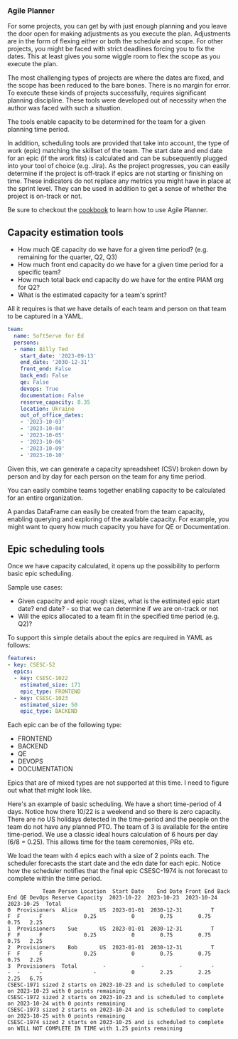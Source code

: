 ### Agile Planner

For some projects, you can get by with just enough planning and you leave the door open for making adjustments as you execute the plan. Adjustments are in the form of flexing either or both the schedule and scope. For other projects, you might be faced with strict deadlines forcing you to fix the dates. This at least gives you some wiggle room to flex the scope as you execute the plan. 

The most challenging types of projects are where the dates are fixed, and the scope has been reduced to the bare bones. There is no margin for error. To execute these kinds of projects successfully, requires significant planning discipline. These tools were developed out of necessity when the author was faced with
such a situation. 

The tools enable capacity to be determined for the team for a given planning time period.

In addition, scheduling tools are provided that take into account, the type of work (epic) matching the skillset of the team. The start date and end date for an epic (if the work fits) is calculated and can be subsequently plugged into your tool of choice (e.g. Jira). As the project progresses, you can easily determine if the project is off-track if epics are not starting or finishing on time. These indicators do not replace any metrics you might have in place at the sprint level. They can be used in addition to get a sense of whether the project is on-track or not.

Be sure to checkout the [cookbook](https://github.com/jasondchambers/agileplanner-cookbook) to learn how to use Agile Planner.

## Capacity estimation tools

- How much QE capacity do we have for a given time period? (e.g. remaining for the quarter, Q2, Q3)
- How much front end capacity do we have for a given time period for a specific team?
- How much total back end capacity do we have for the entire PIAM org for Q2?
- What is the estimated capacity for a team's sprint?

All it requires is that we have details of each team and person on that team to be captured in a YAML.

```yaml
team:
  name: SoftServe for Ed
  persons:
  - name: Billy Ted
    start_date: '2023-09-13'
    end_date: '2030-12-31'
    front_end: False
    back_end: False
    qe: False
    devops: True
    documentation: False
    reserve_capacity: 0.35
    location: Ukraine
    out_of_office_dates:
    - '2023-10-03'
    - '2023-10-04'
    - '2023-10-05'
    - '2023-10-06'
    - '2023-10-09'
    - '2023-10-10'
```

Given this, we can generate a capacity spreadsheet (CSV) broken down by person and by day for each person on the team for any time period.

You can easily combine teams together enabling capacity to be calculated for an entire organization.

A pandas DataFrame can easily be created from the team capacity, enabling querying and exploring of the available capacity. For example, you might want to query how much capacity you have for QE or Documentation.

## Epic scheduling tools

Once we have capacity calculated, it opens up the possibility to perform basic epic scheduling.

Sample use cases:

- Given capacity and epic rough sizes, what is the estimated epic start date? end date? - so that we can determine if we are on-track or not
- Will the epics allocated to a team fit in the specified time period (e.g. Q2)?

To support this simple details about the epics are required in YAML as follows:

```yaml
features:
- key: CSESC-52
  epics:
  - key: CSESC-1022
    estimated_size: 171
    epic_type: FRONTEND
  - key: CSESC-1023
    estimated_size: 50
    epic_type: BACKEND
```

Each epic can be of the following type:

- FRONTEND 
- BACKEND 
- QE 
- DEVOPS 
- DOCUMENTATION 

Epics that are of mixed types are not supported at this time. I need to figure out what that might look like.

Here's an example of basic scheduling. We have a short time-period of 4 days. Notice how there 10/22 is a weekend and so there is zero capacity. There are no US holidays detected in the time-period and the people on the team do not have any planned PTO. The team of 3 is available for the entire time-period. We use a classic ideal hours calculation of 6 hours per day (6/8 = 0.25). This allows time for the team ceremonies, PRs etc.

We load the team with 4 epics each with a size of 2 points each. The scheduler forecasts the start date and the edn date for each epic. Notice how the
scheduler notifies that the final epic CSESC-1974 is not forecast to complete within the time period.

```
           Team Person Location  Start Date    End Date Front End Back End QE DevOps Reserve Capacity  2023-10-22  2023-10-23  2023-10-24  2023-10-25  Total
0  Provisioners  Alice       US  2023-01-01  2030-12-31         T        F  F      F             0.25           0        0.75        0.75        0.75   2.25
1  Provisioners    Sue       US  2023-01-01  2030-12-31         T        F  F      F             0.25           0        0.75        0.75        0.75   2.25
2  Provisioners    Bob       US  2023-01-01  2030-12-31         T        F  F      F             0.25           0        0.75        0.75        0.75   2.25
3  Provisioners  Total        -           -           -         -        -  -      -                -           0        2.25        2.25        2.25   6.75
CSESC-1971 sized 2 starts on 2023-10-23 and is scheduled to complete on 2023-10-23 with 0 points remaining
CSESC-1972 sized 2 starts on 2023-10-23 and is scheduled to complete on 2023-10-24 with 0 points remaining
CSESC-1973 sized 2 starts on 2023-10-24 and is scheduled to complete on 2023-10-25 with 0 points remaining
CSESC-1974 sized 2 starts on 2023-10-25 and is scheduled to complete on WILL NOT COMPLETE IN TIME with 1.25 points remaining 
```

